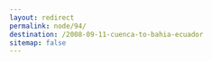 ```yaml
---
layout: redirect
permalink: node/94/
destination: /2008-09-11-cuenca-to-bahia-ecuador
sitemap: false
---
```


